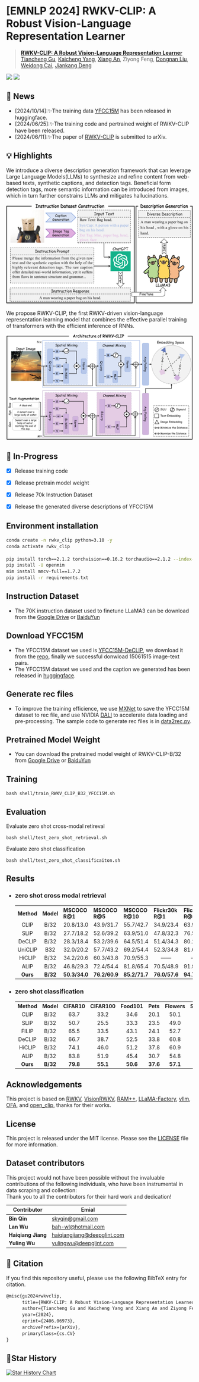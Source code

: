 # [EMNLP 2024] RWKV-CLIP: A Robust Vision-Language Representation Learner


> **[RWKV-CLIP: A Robust Vision-Language Representation Learner](https://arxiv.org/abs/2406.06973)** <br>
<a href="https://github.com/GaryGuTC">Tiancheng Gu</a>,</span>
<a href="https://kaicheng-yang0828.github.io">Kaicheng Yang</a>,</span>
<a href="https://github.com/anxiangsir">Xiang An</a>,</span>
Ziyong Feng,</span>
<a href="https://scholar.google.com/citations?user=JZzb8XUAAAAJ&hl=zh-CN">Dongnan Liu</a>,</span>
<a href="https://weidong-tom-cai.github.io/">Weidong Cai</a>,</span>
<a href="https://jiankangdeng.github.io">Jiankang Deng</a></span>


<a href='https://arxiv.org/abs/2406.06973'><img src='https://img.shields.io/badge/Arxiv-Paper-red'></a>
<a href='https://huggingface.co/datasets/Kaichengalex/YFCC15M'><img src='https://img.shields.io/badge/%F0%9F%A4%97%20Hugging%20Face-Spaces-blue'></a>
</div>

## 📣 News
- [2024/10/14]:✨The training data [YFCC15M](https://huggingface.co/datasets/Kaichengalex/YFCC15M) has been released in huggingface.
- [2024/06/25]:✨The training code and pertrained weight of RWKV-CLIP have been released.
- [2024/06/11]:✨The paper of [RWKV-CLIP](https://arxiv.org/abs/2406.06973) is submitted to arXiv.
  
## 💡 Highlights
We introduce a diverse description generation framework that can leverage Large Language Models(LLMs) to synthesize and refine content from web-based texts, synthetic captions, and detection tags. Beneficial form detection tags, more semantic information can be introduced from images, which in turn further constrains LLMs and mitigates hallucinations.

![teaser](figure/Diverse_description_generation_00.png)

We propose RWKV-CLIP, the first RWKV-driven vision-language representation learning model that combines the effective parallel training of transformers with the efficient inference of RNNs.

![teaser](figure/RWKV_architecture_00.png)


## 🎨 In-Progress
- [x] Release training code
- [x] Release pretrain model weight
- [x] Release 70k Instruction Dataset
- [x] Release the generated diverse descriptions of YFCC15M


## Environment installation
```bash
conda create -n rwkv_clip python=3.10 -y
conda activate rwkv_clip

pip install torch==2.1.2 torchvision==0.16.2 torchaudio==2.1.2 --index-url https://download.pytorch.org/whl/cu118
pip install -U openmim
mim install mmcv-full==1.7.2
pip install -r requirements.txt
```

## Instruction Dataset
- The 70K instruction dataset used to finetune LLaMA3 can be download from the [Google Drive](https://drive.google.com/file/d/1C5mAECH2rDnZfcOQmJpBXpfbhgEcm2C1/view?usp=drive_link) or [BaiduYun](https://pan.baidu.com/s/1xwGY_i-ADBd26pom9yENzA?pwd=zby2)

## Download YFCC15M
- The YFCC15M dataset we used is [YFCC15M-DeCLIP](https://arxiv.org/abs/2110.05208), we download it from the [repo](https://github.com/AdamRain/YFCC15M_downloader), finally we successful donwload 15061515 image-text pairs.
- The YFCC15M dataset we used and the caption we generated has been released in [huggingface](https://huggingface.co/datasets/Kaichengalex/YFCC15M).

## Generate rec files
- To improve the training efficience, we use [MXNet](https://github.com/apache/mxnet) to save the YFCC15M dataset to rec file, and use NVIDIA [DALI](https://github.com/NVIDIA/DALI) to accelerate data loading and pre-processing. The sample code to generate rec files is in [data2rec.py](data2rec.py).

## Pretrained Model Weight
- You can download the pretrained model weight of RWKV-CLIP-B/32 from [Google Drive](https://drive.google.com/file/d/1OnYoYt5oBZukv0jJ94wO_Uv5QUojHDk-/view?usp=drive_link) or [BaiduYun](https://pan.baidu.com/s/1PTwT84wSTMYt-M6sEu4IGQ?pwd=mfvh)

## Training

    bash shell/train_RWKV_CLIP_B32_YFCC15M.sh

## Evaluation
Evaluate zero shot cross-modal retireval

    bash shell/test_zero_shot_retrieval.sh

Evaluate zero shot classification

    bash shell/test_zero_shot_classificaiton.sh

## Results
- ### zero shot cross modal retrieval 
    <table><tbody>
    <!-- START TABLE -->
    <!-- TABLE HEADER -->
    <th valign="center">Method</th>
    <th valign="center">Model</th>
    <th valign="center">MSCOCO R@1</th>
    <th valign="center">MSCOCO R@5 </th>
    <th valign="center">MSCOCO R@10 </th>
    <th valign="center">Flickr30k R@1</th>
    <th valign="center">Flickr30k R@5</th>
    <th valign="center">Flickr30k R@10</th>

    <!-- TABLE BODY -->
    <tr>
    <td align="center">CLIP</td>
    <td align="center">B/32</td>
    <td align="center">20.8/13.0</td>
    <td align="center">43.9/31.7</td>
    <td align="center">55.7/42.7</td>
    <td align="center">34.9/23.4</td>
    <td align="center">63.9/47.2</td>
    <td align="center">75.9/58.9</td>
    </tr>
    <tr>
    <td align="center">SLIP</td>
    <td align="center">B/32</td>
    <td align="center">27.7/18.2</td>
    <td align="center">52.6/39.2</td>
    <td align="center">63.9/51.0</td>
    <td align="center">47.8/32.3</td>
    <td align="center">76.5/58.7</td>
    <td align="center">85.9/68.8</td>
    </tr>
    <tr>
    <td align="center">DeCLIP</td>
    <td align="center">B/32</td>
    <td align="center">28.3/18.4</td>
    <td align="center">53.2/39.6</td>
    <td align="center">64.5/51.4</td>
    <td align="center">51.4/34.3</td>
    <td align="center">80.2/60.3</td>
    <td align="center">88.9/70.7</td>
    </tr>
    <tr>
    <td align="center">UniCLIP</td>
    <td align="center">B32</td>
    <td align="center">32.0/20.2</td>
    <td align="center">57.7/43.2</td>
    <td align="center">69.2/54.4</td>
    <td align="center">52.3/34.8</td>
    <td align="center">81.6/62.0</td>
    <td align="center">89.0/72.0</td>
    </tr>
    <tr>
    <td align="center">HiCLIP</td>
    <td align="center">B/32</td>
    <td align="center">34.2/20.6</td>
    <td align="center">60.3/43.8</td>
    <td align="center">70.9/55.3</td>
    <td align="center">——</td>
    <td align="center">——</td>
    <td align="center">——</td>
    </tr>
    <tr>
    <td align="center">ALIP</td>
    <td align="center">B/32</td>
    <td align="center">46.8/29.3</td>
    <td align="center">72.4/54.4</td>
    <td align="center">81.8/65.4</td>
    <td align="center">70.5/48.9</td>
    <td align="center">91.9/75.1</td>
    <td align="center">95.7/82.9</td>
    </tr>
    <tr>
    <td align="center"><b>Ours</b></td>
    <td align="center"><b>B/32</b></td>
    <td align="center"><b>50.3/34.0</b></td>
    <td align="center"><b>76.2/60.9</b></td>
    <td align="center"><b>85.2/71.7</b></td>
    <td align="center"><b>76.0/57.6</b></td>
    <td align="center"><b>94.7/82.3</b></td>
    <td align="center"><b>97.6/88.7</b></td>
    </tr>
    </tbody></table>


- ### zero shot classification 
    <table><tbody>
    <!-- START TABLE -->
    <!-- TABLE HEADER -->
    <th valign="center">Method</th>
    <th valign="center">Model</th>
    <th valign="center">CIFAR10</th>
    <th valign="center">CIFAR100</th>
    <th valign="center">Food101</th>
    <th valign="center">Pets</th>
    <th valign="center">Flowers</th>
    <th valign="center">SUN397</th>
    <th valign="center">Cars</th>
    <th valign="center">DTD</th>
    <th valign="center">Caltech101</th>
    <th valign="center">Aircraft</th>
    <th valign="center">Imagenet</th>
    <th valign="center">Average</th>

    <!-- TABLE BODY -->
    <tr>
    <td align="center">CLIP</td>
    <td align="center">B/32</td>
    <td align="center">63.7</td>
    <td align="center">33.2</td>
    <td align="center">34.6</td>
    <td align="center">20.1</td>
    <td align="center">50.1</td>
    <td align="center">35.7</td>
    <td align="center">2.6</td>
    <td align="center">15.5</td>
    <td align="center">59.9</td>
    <td align="center">1.2</td>
    <td align="center">32.8</td>
    <td align="center">31.8</td>
    </tr>
    <tr>
    <td align="center">SLIP</td>
    <td align="center">B/32</td>
    <td align="center">50.7</td>
    <td align="center">25.5</td>
    <td align="center">33.3</td>
    <td align="center">23.5</td>
    <td align="center">49.0</td>
    <td align="center">34.7</td>
    <td align="center">2.8</td>
    <td align="center">14.4</td>
    <td align="center">59.9</td>
    <td align="center">1.7</td>
    <td align="center">34.3</td>
    <td align="center">30.0</td>
    </tr>
    <tr>
    <td align="center">FILIP</td>
    <td align="center">B/32</td>
    <td align="center">65.5</td>
    <td align="center">33.5</td>
    <td align="center">43.1</td>
    <td align="center">24.1</td>
    <td align="center">52.7</td>
    <td align="center">50.7</td>
    <td align="center">3.3</td>
    <td align="center">24.3</td>
    <td align="center">68.8</td>
    <td align="center">3.2</td>
    <td align="center">39.5</td>
    <td align="center">37.2</td>
    </tr>
    <tr>
    <td align="center">DeCLIP</td>
    <td align="center">B/32</td>
    <td align="center">66.7</td>
    <td align="center">38.7</td>
    <td align="center">52.5</td>
    <td align="center">33.8</td>
    <td align="center">60.8</td>
    <td align="center">50.3</td>
    <td align="center">3.8</td>
    <td align="center">27.7</td>
    <td align="center">74.7</td>
    <td align="center">2.1</td>
    <td align="center">43.2</td>
    <td align="center">41.3</td>
    </tr>
    <tr>
    <td align="center">HiCLIP</td>
    <td align="center">B/32</td>
    <td align="center">74.1</td>
    <td align="center">46.0</td>
    <td align="center">51.2</td>
    <td align="center">37.8</td>
    <td align="center">60.9</td>
    <td align="center">50.6</td>
    <td align="center">4.5</td>
    <td align="center">23.1</td>
    <td align="center">67.4</td>
    <td align="center">3.6</td>
    <td align="center">40.5</td>
    <td align="center">41.8</td>
    </tr>
    <tr>
    <td align="center">ALIP</td>
    <td align="center">B/32</td>
    <td align="center">83.8</td>
    <td align="center">51.9</td>
    <td align="center">45.4</td>
    <td align="center">30.7</td>
    <td align="center">54.8</td>
    <td align="center">47.8</td>
    <td align="center">3.4</td>
    <td align="center">23.2</td>
    <td align="center">74.1</td>
    <td align="center">2.7</td>
    <td align="center">40.3</td>
    <td align="center">41.7</td>
    </tr>
    <tr>
    <td align="center"><b>Ours</b></td>
    <td align="center"><b>B/32</b></td>
    <td align="center"><b>79.8</b></td>
    <td align="center"><b>55.1</b></td>
    <td align="center"><b>50.6</b></td>
    <td align="center"><b>37.6</b></td>
    <td align="center"><b>57.1</b></td>
    <td align="center"><b>54.0</b></td>
    <td align="center"><b>4.1</b></td>
    <td align="center"><b>24.6</b></td>
    <td align="center"><b>77.1</b></td>
    <td align="center"><b>4.0</b></td>
    <td align="center"><b>44.3</b></td>
    <td align="center"><b>44.4</b></td>
    </tbody></table>


## Acknowledgements
This project is based on [RWKV](https://github.com/BlinkDL/RWKV-LM), [VisionRWKV](https://github.com/OpenGVLab/Vision-RWKV), [RAM++](https://github.com/xinyu1205/recognize-anything), [LLaMA-Factory](https://github.com/hiyouga/LLaMA-Factory), [vllm](https://github.com/vllm-project/vllm), [OFA](https://github.com/OFA-Sys/OFA), and [open_clip](https://github.com/mlfoundations/open_clip), thanks for their works.

## License

This project is released under the MIT license. Please see the [LICENSE](LICENSE) file for more information.

## Dataset contributors
This project would not have been possible without the invaluable contributions of the following individuals, who have been instrumental in data scraping and collection:  
Thank you to all the contributors for their hard work and dedication!

| Contributor      | Emial    |
|------------------|----------|
| **Bin Qin**         | skyqin@gmail.com              |
| **Lan Wu**          | bah-wl@hotmail.com            |
| **Haiqiang Jiang**  | haiqiangjiang@deepglint.com   |
| **Yuling Wu**       | yulingwu@deepglint.com        |


## 📖 Citation
If you find this repository useful, please use the following BibTeX entry for citation.
```latex
@misc{gu2024rwkvclip,
      title={RWKV-CLIP: A Robust Vision-Language Representation Learner}, 
      author={Tiancheng Gu and Kaicheng Yang and Xiang An and Ziyong Feng and Dongnan Liu and Weidong Cai and Jiankang Deng},
      year={2024},
      eprint={2406.06973},
      archivePrefix={arXiv},
      primaryClass={cs.CV}
}
```

## 🌟Star History

[![Star History Chart](https://api.star-history.com/svg?repos=deepglint/RWKV-CLIP&type=Date)](https://star-history.com/#deepglint/RWKV-CLIP&Date)
